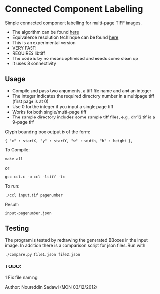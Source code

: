 # Connected Component Labelling

Simple connected component labelling for multi-page TIFF images.

- The algorithm can be found [here][1]
- Equivalence resolution techinque can be found [here][2]
- This is an experimental version
- VERY FAST!
- REQUIRES libtiff
- The code is by no means optimised and needs some clean up 
- It uses 8 connectivity

[1]: http://www.sciencedirect.com/science/article/pii/S0031320308004573
[2]: http://ieeexplore.ieee.org/stamp/stamp.jsp?arnumber=04472694


## Usage

- Compile and pass two arguments, a tiff file name and and an integer
- The integer indicates the required directory number in a multipage tiff (first page is at 0)
- Use 0 for the integer if you input a single page tiff
- Works for both single/multi-page tiff
- The sample directory includes some sample tiff files, e.g., drr12.tif is a 9-page tiff

Glyph bounding box output is of the form:

    { "x" : startX, "y" : startY, "w" : width, "h" : height },


To Compile:

    make all

or

    gcc ccl.c -o ccl -ltiff -lm

To run:

    ./ccl input.tif pagenumber

Result:

    input-pagenumber.json


## Testing

The program is tested by redrawing the generated BBoxes in the input image.
In addition there is a comparison script for json files. Run with

    ./compare.py file1.json file2.json


### TODO:
1 Fix file naming



Author: Noureddin Sadawi (MON 03/12/2012)
